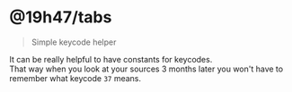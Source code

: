 # @19h47/tabs

> Simple keycode helper

It can be really helpful to have constants for keycodes.   
That way when you look at your sources 3 months later you won't have to remember what keycode `37` means.
